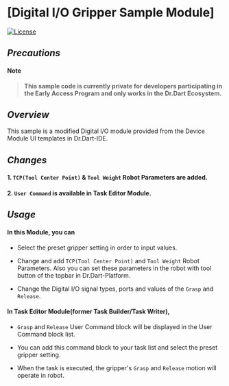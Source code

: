 # [Digital I/O Gripper Sample Module]
[![License](https://img.shields.io/badge/License-BSD%203--Clause-blue.svg)](https://opensource.org/licenses/BSD-3-Clause)


## *Precautions*
#### Note
> __This sample code is currently private  for developers participating in the Early Access Program and only works in the Dr.Dart Ecosystem.__ 

## *Overview*
This sample is a modified Digital I/O module provided from the Device Module UI templates in Dr.Dart-IDE.

## *Changes*

#### 1. `TCP(Tool Center Point)` & `Tool Weight` Robot Parameters are added.
#### 2. `User Command` is available in Task Editor Module.


## *Usage*
#### In this Module, you can
* Select the preset gripper setting in order to input values.

* Change and add `TCP(Tool Center Point)` and `Tool Weight` Robot Parameters. Also you can set these parameters in the robot with tool button of the topbar in Dr.Dart-Platform.

* Change the Digital I/O signal types, ports and values of the `Grasp` and `Release`.

#### In Task Editor Module(former Task Builder/Task Writer),
* `Grasp` and `Release` User Command block will be displayed in the User Command block list. 

* You can add this command block to your task list and select the preset gripper setting.

* When the task is executed, the gripper's `Grasp` and `Release` motion will operate in robot.
